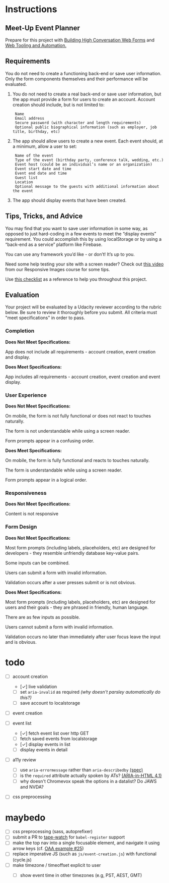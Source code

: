 # Instructions

## Meet-Up Event Planner

Prepare for this project with [Building High Conversation Web Forms](https://www.udacity.com/course/building-high-conversion-web-forms--ud890) and [Web Tooling and Automation.](https://www.udacity.com/course/web-tooling-automation--ud892)


## Requirements

You do not need to create a functioning back-end or save user information. Only the form components themselves and their performance will be evaluated.

1. You do not need to create a real back-end or save user information, but the app must provide a form for users to create an account. Account creation should include, but is not limited to:

        Name
        Email address
        Secure password (with character and length requirements)
        Optional public biographical information (such as employer, job title, birthday, etc)

2. The app should allow users to create a new event. Each event should, at a minimum, allow a user to set:

        Name of the event
        Type of the event (birthday party, conference talk, wedding, etc.)
        Event host (could be an individual’s name or an organization)
        Event start date and time
        Event end date and time
        Guest list
        Location
        Optional message to the guests with additional information about the event

3. The app should display events that have been created.


## Tips, Tricks, and Advice

You may find that you want to save user information in some way, as opposed to just hard-coding in a few events to meet the “display events” requirement. You could accomplish this by using localStorage or by using a “back-end as a service” platform like Firebase.

You can use any framework you’d like - or don’t! It’s up to you.

Need some help testing your site with a screen reader? Check out [this video](https://www.udacity.com/course/viewer#!/c-ud882/l-3574748851/m-3775718655) from our Responsive Images course for some tips.

Use [this checklist](http://labs.udacity.com/images/web-forms-checklist.pdf) as a reference to help you throughout this project.

## Evaluation

Your project will be evaluated by a Udacity reviewer according to the rubric below. Be sure to review it thoroughly before you submit. All criteria must "meet specifications" in order to pass.

### Completion
 
**Does Not Meet Specifications:**

App does not include all requirements - account creation, event creation and display.

**Does Meet Specifications:** 

App includes all requirements - account creation, event creation and event display.

### User Experience

**Does Not Meet Specifications:**

On mobile, the form is not fully functional or does not react to touches naturally.

The form is not understandable while using a screen reader.

Form prompts appear in a confusing order.
 
**Does Meet Specifications:**
 
On mobile, the form is fully functional and reacts to touches naturally.

The form is understandable while using a screen reader.

Form prompts appear in a logical order.


### Responsiveness

**Does Not Meet Specifications:**

Content is not responsive 


### Form Design

**Does Not Meet Specifications:**

Most form prompts (including labels, placeholders, etc) are designed for developers - they resemble unfriendly database key-value pairs.

Some inputs can be combined.

Users can submit a form with invalid information.

Validation occurs after a user presses submit or is not obvious.
 
**Does Meet Specifications:** 

Most form prompts (including labels, placeholders, etc) are designed for users and their goals - they are phrased in friendly, human language.

There are as few inputs as possible.

Users cannot submit a form with invalid information.

Validation occurs no later than immediately after user focus leave the input and is obvious.


# todo

- [ ] account creation
    - [✓] live validation
    - [ ] set `aria-invalid` as required _(why doesn't parsley automatically do this?)_
    - [ ] save account to localstorage
- [ ] event creation
- [ ] event list
    - [✓] fetch event list over http GET   
    - [ ] fetch saved events from localstorage    
    - [✓] display events in list
    - [ ] display events in detail
- [ ] a11y review
    - [ ] use `aria-errormessage` rather than `aria-describedby` [(spec)](https://www.w3.org/TR/wai-aria-1.1/#aria-errormessage)
    - [ ] is the `required` attribute actually spoken by ATs? [(ARIA-in-HTML 4.1)](http://w3c.github.io/aria-in-html/#some-examples-of-redundant-aria)
    - [ ] why doesn't Chromevox speak the options in a datalist? Do JAWS and NVDA?

- [ ] css preprocessing



# maybedo

- [ ] css preprocessing (sass, autoprefixer)
- [ ] submit a PR to [tape-watch](https://github.com/rstacruz/tape-watch) for `babel-register` support
- [ ] make the top nav into a single focusable element, and navigate it using arrow keys (cf. [OAA example #25](http://www.oaa-accessibility.org/example/25/))
- [ ] replace imperative JS (such as `js/event-creation.js`) with functional (cycle.js)
- [ ] make timezone / timeoffset explicit to user
    - [ ] show event time in other timezones (e.g, PST, AEST, GMT)
    